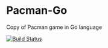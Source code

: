 # Pacman-Go
Copy of Pacman game in Go language

[![Build Status](https://travis-ci.org/VofA/Pacman-Go.svg?branch=master)](https://travis-ci.org/VofA/Pacman-Go)
